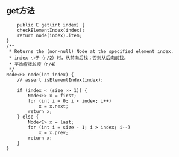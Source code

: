 ﻿## get方法
        public E get(int index) {
        checkElementIndex(index);
        return node(index).item;
    }
    /**
     * Returns the (non-null) Node at the specified element index.
     * index 小于（n/2）时，从前向后找；否则从后向前找。
     * 平均查找长度（n/4）
     */
    Node<E> node(int index) {
        // assert isElementIndex(index);
    
        if (index < (size >> 1)) {
            Node<E> x = first;
            for (int i = 0; i < index; i++)
                x = x.next;
            return x;
        } else {
            Node<E> x = last;
            for (int i = size - 1; i > index; i--)
                x = x.prev;
            return x;
        }
    }

